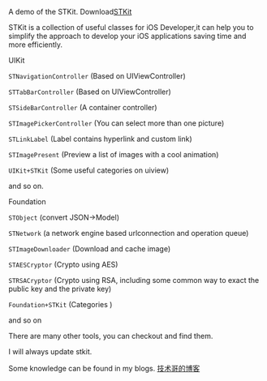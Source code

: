 A demo of the STKit. Download[STKit](https://github.com/lovesunstar/STKit)

STKit is a collection of useful classes for iOS Developer,it can help you to simplify the approach to develop your iOS applications saving time and more efficiently.

UIKit

```STNavigationController``` (Based on UIViewController) 

```STTabBarController``` (Based on UIViewController)

```STSideBarController``` (A container controller) 

```STImagePickerController``` (You can select more than one picture) 

```STLinkLabel``` (Label contains hyperlink and custom link) 

```STImagePresent``` (Preview a list of images with a cool animation)

```UIKit+STKit``` (Some useful categories on uiview)

and so on.

Foundation

```STObject``` (convert JSON->Model) 

```STNetwork``` (a network engine based urlconnection and operation queue) 

```STImageDownloader``` (Download and cache image)

```STAESCryptor``` (Crypto using AES)

```STRSACryptor``` (Crypto using RSA, including some common way to exact the public key and the private key)

```Foundation+STKit``` (Categories )

and so on

There are many other tools, you can checkout and find them.

I will always update stkit.

Some knowledge can be found in my blogs. [技术哥的博客](http://suenblog.duapp.com)

